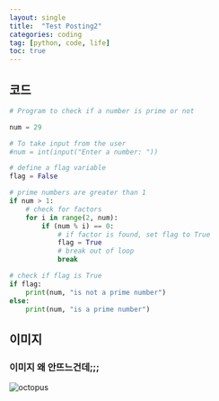 ```yaml
---
layout: single
title:  "Test Posting2"
categories: coding
tag: [python, code, life]
toc: true
---
```



## 코드
```python
# Program to check if a number is prime or not

num = 29

# To take input from the user
#num = int(input("Enter a number: "))

# define a flag variable
flag = False

# prime numbers are greater than 1
if num > 1:
    # check for factors
    for i in range(2, num):
        if (num % i) == 0:
            # if factor is found, set flag to True
            flag = True
            # break out of loop
            break

# check if flag is True
if flag:
    print(num, "is not a prime number")
else:
    print(num, "is a prime number")
```


## 이미지
### 이미지 왜 안뜨느건데;;;
![octopus](../../images/2022-01-06-test/pinkoctopus.png)

